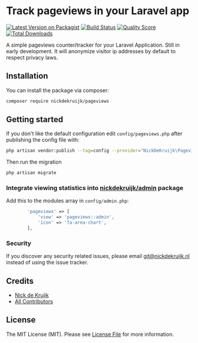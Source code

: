 # Track pageviews in your Laravel app

[![Latest Version on Packagist](https://img.shields.io/packagist/v/nickdekruijk/pageviews.svg?style=flat-square)](https://packagist.org/packages/nickdekruijk/pageviews)
[![Build Status](https://img.shields.io/travis/nickdekruijk/pageviews/master.svg?style=flat-square)](https://travis-ci.org/nickdekruijk/pageviews)
[![Quality Score](https://img.shields.io/scrutinizer/g/nickdekruijk/pageviews.svg?style=flat-square)](https://scrutinizer-ci.com/g/nickdekruijk/pageviews)
[![Total Downloads](https://img.shields.io/packagist/dt/nickdekruijk/pageviews.svg?style=flat-square)](https://packagist.org/packages/nickdekruijk/pageviews)

A simple pageviews counter/tracker for your Laravel Application. Still in early development.
It will anonymize visitor ip addresses by default to respect privacy laws.

## Installation

You can install the package via composer:

```bash
composer require nickdekruijk/pageviews
```

## Getting started
If you don't like the default configuration edit `config/pageviews.php` after publishing the config file with:
```bash
php artisan vendor:publish --tag=config --provider="NickDeKruijk\Pageviews\PageviewsServiceProvider"
```
Then run the migration
```bash
php artisan migrate
```

### Integrate viewing statistics into [nickdekruijk/admin](https://github.com/nickdekruijk/admin)  package
Add this to the modules array in `config/admin.php`:
```php
        'pageviews' => [
            'view' => 'pageviews::admin',
            'icon' => 'fa-area-chart',
        ],
```

### Security

If you discover any security related issues, please email git@nickdekruijk.nl instead of using the issue tracker.

## Credits

- [Nick de Kruijk](https://github.com/nickdekruijk)
- [All Contributors](../../contributors)

## License

The MIT License (MIT). Please see [License File](LICENSE.md) for more information.

